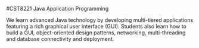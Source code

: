 #CST8221 Java Application Programming

We learn advanced Java technology by developing multi-tiered applications featuring a rich graphical user interface (GUI). Students also learn how to build a GUI, object-oriented design patterns, networking, multi-threading and database connectivity and deployment.
